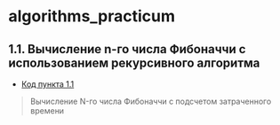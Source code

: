 # algorithms_practicum

## 1.1. Вычисление n-го числа Фибоначчи с использованием рекурсивного алгоритма

- [Код пункта 1.1](https://github.com/ColinsBlares/algorithms_practicum/blob/fib_recursive/fib_recursive.py)
> Вычисление N-го числа Фибоначчи с подсчетом затраченного времени
